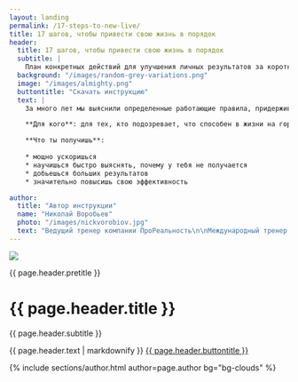 ```yaml
---
layout: landing
permalink: /17-steps-to-new-live/
title: 17 шагов, чтобы привести свою жизнь в порядок
header: 
  title: 17 шагов, чтобы привести свою жизнь в порядок
  subtitle: |
    План конкретных действий для улучшения личных результатов за короткий срок
  background: "/images/random-grey-variations.png"
  image: "/images/almighty.png"
  buttontitle: "Скачать инструкцию"
  text: |
    За много лет мы выяснили определенные работающие правила, придерживаясь которых ты однозначно обречен на успех

    **Для кого**: для тех, кто подозревает, что способен в жизни на гораздо большее

    **Что ты получишь**:
 
    * мощно ускоришься  
    * научишься быстро выяснять, почему у тебя не получается  
    * добьешься больших результатов  
    * значительно повысишь свою эффективность

author: 
  title: "Автор инструкции"
  name: "Николай Воробьев"
  photo: "/images/nickvorobiov.jpg"
  text: "Ведущий тренер компании ПроРеальность\n\nМеждународный тренер и коуч с 12-летним опытом\n\nВедущий и тренер в 4 телевизионных и радио шоу об отношениях и личной эффективности\n\nАвтор 5 книг и 15 тренингов об отношениях, мотивации, уверенности, бизнесе, продажах и личной эффективности\n\nПровёл тренинги более чем в 20 городах России и Европы"
---
```


<div class="section bg-primary" style="background-image: url({{ page.header.background }});">
  <div class="container">
    <div class="row">
      <div class="col-xs-5">
        <img class="img-responsive" src="{{ page.header.image }}" />
      </div>
      <div class="col-xs-7">
        <p>{{ page.header.pretitle }}</p>
        <h1 class="text-sun-flower">{{ page.header.title }}</h1>
        <p class="lead">
          {{ page.header.subtitle }}
        </p>
        {{ page.header.text | markdownify }}
        <a class="btn btn-info btn-lg" href="http://prorealnost.com/shot/58">{{ page.header.buttontitle }}</a>
      </div>
    </div>
  </div>
</div>

{% include sections/author.html author=page.author bg="bg-clouds" %}
